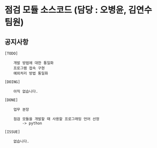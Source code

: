 # 점검 모듈 소스코드 (담당 : 오병윤, 김연수 팀원)

## 공지사항

```
[TODO]

    개발 방법에 대한 통일화
    프로그램 접속 구현
    예외처리 방법 통일화

[DOING]

    아직 없습니다.
    
[DONE]

    업무 분장

    점검 모듈을 개발할 때 사용할 프로그래밍 언어 선정
        -> python

[ISSUE]

    없습니다.
```